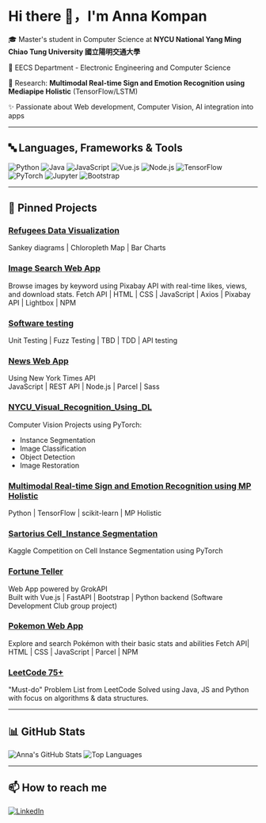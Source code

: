 # Hi there 👋，I'm Anna Kompan

🎓 Master's student in Computer Science at **NYCU National Yang Ming Chiao Tung University 國立陽明交通大學**

📍 EECS Department - Electronic Engineering and Computer Science

🔭 Research: **Multimodal Real-time Sign and Emotion Recognition using Mediapipe Holistic** (TensorFlow/LSTM)

✨ Passionate about Web development, Computer Vision, AI integration into apps

---
## 🔤 Languages, Frameworks & Tools

![Python](https://img.shields.io/badge/Python-3776AB?style=flat&logo=python&logoColor=white)
![Java](https://img.shields.io/badge/Java-ED8B00?style=flat&logo=java&logoColor=white)
![JavaScript](https://img.shields.io/badge/JavaScript-F7DF1E?style=flat&logo=javascript&logoColor=black)
![Vue.js](https://img.shields.io/badge/Vue.js-42b883?style=flat&logo=vue.js&logoColor=white)
![Node.js](https://img.shields.io/badge/Node.js-339933?style=flat&logo=node.js&logoColor=white)
![TensorFlow](https://img.shields.io/badge/TensorFlow-FF6F00?style=flat&logo=tensorflow&logoColor=white)
![PyTorch](https://img.shields.io/badge/PyTorch-EE4C2C?style=flat&logo=pytorch&logoColor=white)
![Jupyter](https://img.shields.io/badge/Jupyter-F37626?style=flat&logo=jupyter&logoColor=white)
![Bootstrap](https://img.shields.io/badge/Bootstrap-563d7c?style=flat&logo=bootstrap&logoColor=white)

---

## 💼 Pinned Projects

### [Refugees Data Visualization](https://github.com/AnnaKompan/data_viz_group)
Sankey diagrams | Chloropleth Map | Bar Charts

### [Image Search Web App](https://github.com/AnnaKompan/goit-js-hw-11)
Browse images by keyword using Pixabay API with real-time likes, views, and download stats.
Fetch API | HTML | CSS | JavaScript | Axios | Pixabay API | Lightbox | NPM

### [Software testing](https://github.com/AnnaKompan/Software_testing/tree/main)
Unit Testing | Fuzz Testing | TBD | TDD | API testing

### [News Web App](https://github.com/ArtemTerzi/project-15)
Using New York Times API  
JavaScript | REST API | Node.js | Parcel | Sass

### [NYCU_Visual_Recognition_Using_DL](https://github.com/AnnaKompan/NYCU_Visual_Recognition_Using_DL)
Computer Vision Projects using PyTorch:
- Instance Segmentation
- Image Classification
- Object Detection
- Image Restoration

### [Multimodal Real-time Sign and Emotion Recognition using MP Holistic](https://github.com/AnnaKompan/multimodal_action-emotion_detection)
Python | TensorFlow | scikit-learn | MP Holistic

### [Sartorius Cell_Instance Segmentation](https://github.com/AnnaKompan/sartorius_cell_instance_segmentation)
Kaggle Competition on Cell Instance Segmentation using PyTorch

### [Fortune Teller](https://github.com/AnnaKompan/fortune_teller_grokAPI)
Web App powered by GrokAPI  
Built with Vue.js | FastAPI | Bootstrap | Python backend 
(Software Development Club group project)

### [Pokemon Web App](https://github.com/AnnaKompan/pokeApi)
Explore and search Pokémon with their basic stats and abilities
Fetch API| HTML | CSS | JavaScript | Parcel | NPM

### [LeetCode 75+](https://github.com/AnnaKompan/LeetCode_75)
"Must-do" Problem List from LeetCode
Solved using Java, JS and Python with focus on algorithms & data structures.

---
## 📊 GitHub Stats

![Anna's GitHub Stats](https://github-readme-stats.vercel.app/api?username=AnnaKompan&show_icons=true&theme=gruvbox&hide_rank=false)
![Top Languages](https://github-readme-stats.vercel.app/api/top-langs/?username=AnnaKompan&layout=compact&theme=gruvbox)

---
## 📫 How to reach me

[![LinkedIn](https://img.shields.io/badge/-LinkedIn-blue?style=flat&logo=linkedin&logoColor=white)](https://www.linkedin.com/in/anna-kompan/)
